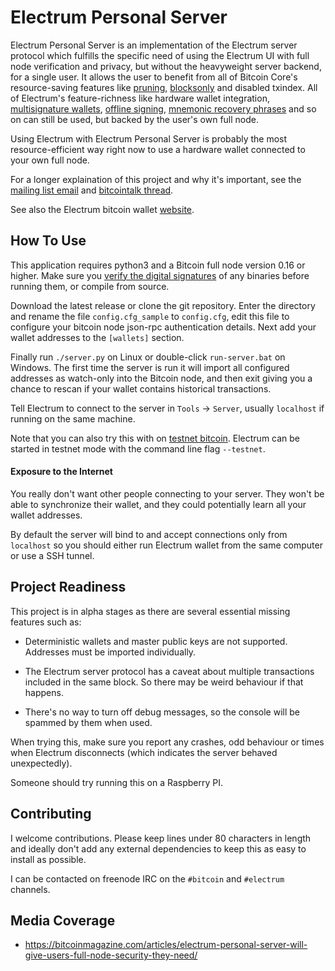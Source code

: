 # Electrum Personal Server

Electrum Personal Server is an implementation of the Electrum server protocol
which fulfills the specific need of using the Electrum UI with full node
verification and privacy, but without the heavyweight server backend, for a
single user. It allows the user to benefit from all of Bitcoin Core's
resource-saving features like
[pruning](https://bitcoin.org/en/release/v0.12.0#wallet-pruning),
[blocksonly](https://bitcointalk.org/index.php?topic=1377345.0) and disabled
txindex. All of Electrum's feature-richness like hardware wallet integration,
[multisignature wallets](http://docs.electrum.org/en/latest/multisig.html),
[offline signing](http://docs.electrum.org/en/latest/coldstorage.html),
[mnemonic recovery phrases](https://en.bitcoin.it/wiki/Mnemonic_phrase)
and so on can still be used, but backed by the user's own full node.

Using Electrum with Electrum Personal Server is probably the most
resource-efficient way right now to use a hardware wallet connected to your
own full node. 

For a longer explaination of this project and why it's important, see the
[mailing list email](https://lists.linuxfoundation.org/pipermail/bitcoin-dev/2018-February/015707.html)
and [bitcointalk thread](https://bitcointalk.org/index.php?topic=2664747.msg27179198).

See also the Electrum bitcoin wallet [website](https://electrum.org/).

## How To Use

This application requires python3 and a Bitcoin full node version 0.16 or
higher. Make sure you
[verify the digital signatures](https://bitcoin.stackexchange.com/questions/50185/how-to-verify-bitcoin-core-release-signing-keys)
of any binaries before running them, or compile from source.

Download the latest release or clone the git repository. Enter the directory
and rename the file `config.cfg_sample` to `config.cfg`, edit this file to
configure your bitcoin node json-rpc authentication details. Next add your
wallet addresses to the `[wallets]` section.

Finally run `./server.py` on Linux or double-click `run-server.bat` on Windows.
The first time the server is run it will import all configured addresses as
watch-only into the Bitcoin node, and then exit giving you a chance to
rescan if your wallet contains historical transactions.

Tell Electrum to connect to the server in `Tools` -> `Server`, usually
`localhost` if running on the same machine.

Note that you can also try this with on [testnet bitcoin](https://en.bitcoin.it/wiki/Testnet).
Electrum can be started in testnet mode with the command line flag `--testnet`.

#### Exposure to the Internet

You really don't want other people connecting to your server. They won't be
able to synchronize their wallet, and they could potentially learn all your
wallet addresses.

By default the server will bind to and accept connections only from `localhost`
so you should either run Electrum wallet from the same computer or use a SSH
tunnel.

## Project Readiness

This project is in alpha stages as there are several essential missing
features such as:

* Deterministic wallets and master public keys are not supported. Addresses
  must be imported individually.

* The Electrum server protocol has a caveat about multiple transactions included
  in the same block. So there may be weird behaviour if that happens.

* There's no way to turn off debug messages, so the console will be spammed by
  them when used.

When trying this, make sure you report any crashes, odd behaviour or times when
Electrum disconnects (which indicates the server behaved unexpectedly).

Someone should try running this on a Raspberry PI.

## Contributing

I welcome contributions. Please keep lines under 80 characters in length and
ideally don't add any external dependencies to keep this as easy to install as
possible.

I can be contacted on freenode IRC on the `#bitcoin` and `#electrum` channels.

## Media Coverage

* https://bitcoinmagazine.com/articles/electrum-personal-server-will-give-users-full-node-security-they-need/
